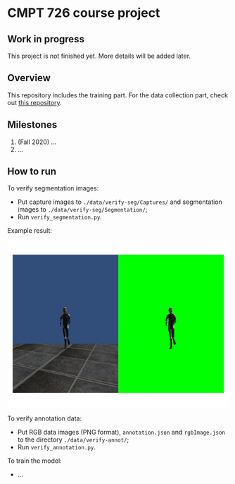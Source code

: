 # CMPT 726 course project
## Work in progress
This project is not finished yet. More details will be added later.

## Overview
This repository includes the training part. For the data collection part, check out [this repository](https://github.com/chenjshihchieh/Unity-data-collection).

## Milestones
1. (Fall 2020) ...
2. ...

## How to run
To verify segmentation images:
- Put capture images to `./data/verify-seg/Captures/` and segmentation images to `./data/verify-seg/Segmentation/`;
- Run `verify_segmentation.py`.

Example result:

![](./doc/images/seg_verification.png)

To verify annotation data:
- Put RGB data images (PNG format), `annotation.json` and `rgbImage.json` to the directory `./data/verify-annot/`;
- Run `verify_annotation.py`.

To train the model:
- ...